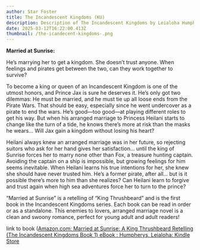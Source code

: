 ```yaml
---
author: Star Foster
title: The Incandescent Kingdoms (KU)
description: Description of The Incandescent Kingdoms by Leialoha Humpherys
date: 2025-03-12T16:22:00.413Z
thumbnail: /the-icandecent-kingdoms-.png
---
```

**Married at Sunrise:**

He’s marrying her to get a kingdom. She doesn’t trust anyone. When feelings and pirates get between the two, can they work together to survive?

To become a king or queen of an Incandescent Kingdom is one of the utmost honors, and Prince Jax is sure he deserves it. He’s only got two dilemmas: He must be married, and he must tie up all loose ends from the Pirate Wars. That should be easy, especially since he went undercover as a pirate to end the wars. He’s good—too good—at playing different roles to get his way. But when his arranged marriage to Princess Heilani starts to change like the turn of a tide, he knows there’s more at risk than the masks he wears... Will Jax gain a kingdom without losing his heart?

Heilani always knew an arranged marriage was in her future, so rejecting suitors who ask for her hand gives her satisfaction... until the king of Sunrise forces her to marry none other than Fox, a treasure hunting captain. Avoiding the captain on a ship is impossible, but growing feelings for him seems inevitable. When Heilani learns his true intentions for her, she knew she should have never trusted him. He’s a former pirate, after all... but is it possible there’s more to him than she realizes? Can Heilani learn to forgive and trust again when high sea adventures force her to turn to the prince?

“Married at Sunrise” is a retelling of “King Thrushbeard” and is the first book in the Incandescent Kingdoms series. Each book can be read in order or as a standalone. This enemies to lovers, arranged marriage novel is a clean and swoony romance, perfect for young adult and adult readers!

l﻿ink to book ([Amazon.com: Married at Sunrise: A King Thrushbeard Retelling (The Incandescent Kingdoms Book 1) eBook : Humpherys, Leialoha: Kindle Store](https://www.amazon.com/gp/product/B0C2WS58X7?ref_=dbs_m_mng_rwt_calw_tkin_0&storeType=ebooks)
